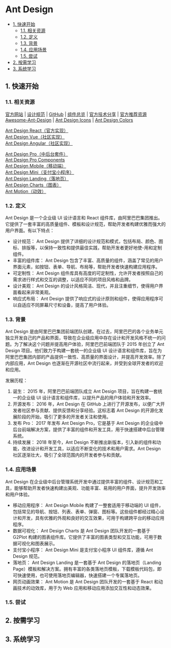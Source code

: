 # Ant Design<!-- omit in toc -->

- [1. 快速开始](#1-快速开始)
  - [1.1. 相关资源](#11-相关资源)
  - [1.2. 定义](#12-定义)
  - [1.3. 背景](#13-背景)
  - [1.4. 应用场景](#14-应用场景)
  - [1.5. 尝试](#15-尝试)
- [2. 按需学习](#2-按需学习)
- [3. 系统学习](#3-系统学习)

## 1. 快速开始

### 1.1. 相关资源

[官方网站](https://ant.design) | [设计规范](https://ant.design/docs/spec/introduce) | [GitHub](https://github.com/ant-design) | [组件总览](https://ant.design/components/overview) | [官方技术分享](https://ant.design/docs/blog/color-picker) | [官方推荐资源](https://ant.design/docs/resources-cn)  
[Awesome-Ant-Design](https://github.com/websemantics/awesome-ant-design) | [Ant Design Icons](https://github.com/ant-design/ant-design-icons) | [Ant Design Colors](https://github.com/ant-design/ant-design-colors)

[Ant Design React（官方实现）](https://ant.design/docs/react/introduce)  
[Ant Design Vue（社区实现）](https://antdv.com)  
[Ant Design Angular（社区实现）](https://ng.ant.design)

[Ant Design Pro（中后台套件）](https://github.com/ant-design/ant-design-pro)  
[Ant Design Pro Components](https://github.com/ant-design/pro-components)  
[Ant Design Mobile（移动端）](https://github.com/ant-design/ant-design-mobile)  
[Ant Design Mini（支付宝小程序）](https://github.com/ant-design/ant-design-mini)  
[Ant Design Landing（落地页）](https://github.com/ant-design/ant-design-landing)  
[Ant Design Charts（图表）](https://github.com/ant-design/ant-design-charts)  
[Ant Motion（动效）](https://github.com/ant-design/ant-motion/)

### 1.2. 定义

Ant Design 是一个企业级 UI 设计语言和 React 组件库，由阿里巴巴集团推出。它提供了一套丰富的高质量组件、模板和设计规范，帮助开发者构建优雅而强大的用户界面。有以下特点：

- 设计规范： Ant Design 提供了详细的设计规范和模式，包括布局、颜色、图标、排版等，以保持一致性和提供最佳实践，帮助开发者更好地使-用和定制组件。
- 丰富的组件库： Ant Design 包含了丰富、高质量的组件，涵盖了常见的用户界面元素，如按钮、表单、导航、布局等，帮助开发者快速构建应用程序。
- 可定制性： Ant Design 组件库具有高度的可定制性，允许开发者按照自己的需求进行样式和交互的调整，以适应不同的项目风格和品牌。
- 设计美观： Ant Design 的设计风格简洁、现代，并且注重细节，使得用户界面看起来非常美观。
- 响应式布局： Ant Design 提供了响应式的设计原则和组件，使得应用程序可以自适应不同屏幕尺寸和设备，提高了用户体验。

### 1.3. 背景

Ant Design 是由阿里巴巴集团前端团队创建。在过去，阿里巴巴的各个业务单元独立开发自己的产品和界面，导致在企业级应用中存在设计和开发风格不统一的问题。为了解决这个问题并提高用户体验，阿里巴巴前端团队于 2015 年创立了 Ant Design 项目。他们致力于构建一套统一的企业级 UI 设计语言和组件库，旨在为阿里巴巴集团内部的产品提供一致性、高质量的界面设计，并提高开发效率。除了内部应用，Ant Design 也逐渐在开源社区中流行起来，并受到全球开发者的欢迎和应用。

发展历程：

1. 诞生： 2015 年，阿里巴巴前端团队成立 Ant Design 项目，旨在构建一套统一的企业级 UI 设计语言和组件库，以提升产品的用户体验和开发效率。
2. 开源发布： 2016 年，Ant Design 在 GitHub 上进行了开源发布，以便广大开发者社区参与贡献、提供反馈和分享经验。这标志着 Ant Design 的开源化发展阶段的开始，吸引了更多的开发者关注和使用。
3. 发布 Pro： 2017 年发布 Ant Design Pro，它是基于 Ant Design 的企业级中后台前端解决方案，提供了丰富的组件和开发工具，用于快速搭建中后台管理系统。
4. 持续发展： 2018 年至今，Ant Design 不断推出新版本，引入新的组件和功能，改进设计和开发工具，以适应不断变化的技术和用户需求。Ant Design 社区逐渐壮大，吸引了全球范围内的开发者参与和贡献。

### 1.4. 应用场景

Ant Design 在企业级中后台管理系统开发中通过提供丰富的组件、设计规范和工具，能够帮助开发者快速构建出美观、功能丰富、易用的用户界面，提升开发效率和用户体验。

- 移动应用程序： Ant Design Mobile 构建了一整套适用于移动端的 UI 组件，包括常见的导航、按钮、列表、表单、弹窗、图标等。这些组件都经过精心设计和开发，具有优雅的外观和良好的交互效果，可用于构建跨平台的移动应用程序。
- 数据可视化： Ant Design Charts 是 Ant Design 团队开发的一套基于 G2Plot 构建的图表组件库。它提供了丰富的图表类型和交互功能，可用于数据可视化和图表展示。
- 支付宝小程序： Ant Design Mini 是支付宝小程序 UI 组件库，遵循 Ant Design 规范。
- 落地页： Ant Design Landing 是一套基于 Ant Design 的落地页（Landing Page）模板和解决方案。拥有丰富的各类落地页模板，下载模板代码包，即可快速使用，也可使用落地页编辑器，快速搭建一个专属落地页。
- 网页动画效果： Ant Motion 是 Ant Design 团队开发的一套基于 React 和动画技术的动效库，用于为 Web 应用和移动应用添加交互性和动态效果。

### 1.5. 尝试

## 2. 按需学习

## 3. 系统学习
